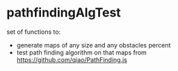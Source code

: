 # pathfindingAlgTest
set of functions to:
- generate maps of any size and any obstacles percent 
- test path finding algorithm on that maps from https://github.com/qiao/PathFinding.js
